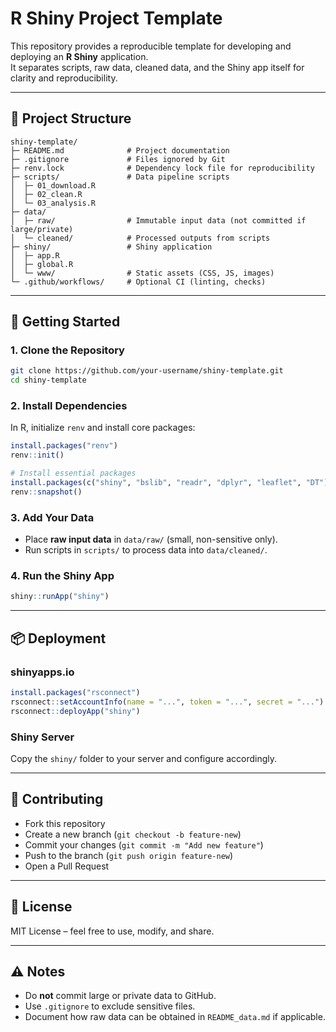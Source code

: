 # R Shiny Project Template

This repository provides a reproducible template for developing and deploying an **R Shiny** application.  
It separates scripts, raw data, cleaned data, and the Shiny app itself for clarity and reproducibility.

---

## 📂 Project Structure

```
shiny-template/
├─ README.md              # Project documentation
├─ .gitignore             # Files ignored by Git
├─ renv.lock              # Dependency lock file for reproducibility
├─ scripts/               # Data pipeline scripts
│  ├─ 01_download.R
│  ├─ 02_clean.R
│  └─ 03_analysis.R
├─ data/
│  ├─ raw/                # Immutable input data (not committed if large/private)
│  └─ cleaned/            # Processed outputs from scripts
├─ shiny/                 # Shiny application
│  ├─ app.R
│  ├─ global.R
│  └─ www/                # Static assets (CSS, JS, images)
└─ .github/workflows/     # Optional CI (linting, checks)
```

---

## 🚀 Getting Started

### 1. Clone the Repository
```bash
git clone https://github.com/your-username/shiny-template.git
cd shiny-template
```

### 2. Install Dependencies
In R, initialize `renv` and install core packages:
```r
install.packages("renv")
renv::init()

# Install essential packages
install.packages(c("shiny", "bslib", "readr", "dplyr", "leaflet", "DT"))
renv::snapshot()
```

### 3. Add Your Data
- Place **raw input data** in `data/raw/` (small, non-sensitive only).  
- Run scripts in `scripts/` to process data into `data/cleaned/`.  

### 4. Run the Shiny App
```r
shiny::runApp("shiny")
```

---

## 📦 Deployment

### shinyapps.io
```r
install.packages("rsconnect")
rsconnect::setAccountInfo(name = "...", token = "...", secret = "...")
rsconnect::deployApp("shiny")
```

### Shiny Server
Copy the `shiny/` folder to your server and configure accordingly.  

---

## 📝 Contributing

- Fork this repository  
- Create a new branch (`git checkout -b feature-new`)  
- Commit your changes (`git commit -m "Add new feature"`)  
- Push to the branch (`git push origin feature-new`)  
- Open a Pull Request  

---

## 📄 License
MIT License – feel free to use, modify, and share.

---

## ⚠️ Notes

- Do **not** commit large or private data to GitHub.  
- Use `.gitignore` to exclude sensitive files.  
- Document how raw data can be obtained in `README_data.md` if applicable.
